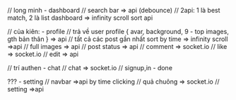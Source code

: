 // long minh - dashboard
// search bar => api (debounce)
// 2api: 1 là best match, 2 là list dashboard => infinity scroll sort api

// của kiên: - profile
// trả về user profile { avar, background, 9 - top images, gth bản thân } => api
// tất cả các post gần nhất sort by time => infinity scroll =>api
// full images => api
// post status => api
// comment => socket.io
// like => socket.io
// edit => api

// trí authen - chat
// chat => socket.io
// signup,in - done

??? - setting 
// navbar =>api by time clicking
// quả chuông => socket.io
// setting =>api